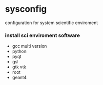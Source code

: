 # sysconfig
configuration for system scientific enviroment

### install sci enviroment software
- gcc multi version
- python 
- pyqt
- gsl
- gtk vtk
- root
- geant4
